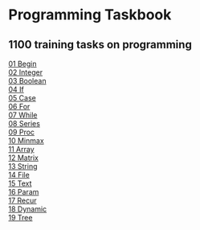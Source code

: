 # Programming Taskbook

## 1100 training tasks on programming

[01 Begin](tasks/mds/begin.md)</br>
[02 Integer](tasks/mds/integer.md)</br>
[03 Boolean](tasks/mds/boolean.md)</br>
[04 If](tasks/mds/if.md)</br>
[05 Case](tasks/mds/case.md)</br>
[06 For](tasks/mds/for.md)</br>
[07 While](tasks/mds/while.md)</br>
[08 Series](tasks/mds/series.md)</br>
[09 Proc](tasks/mds/proc.md)</br>
[10 Minmax](tasks/mds/minmax.md)</br>
[11 Array](tasks/mds/array.md)</br>
[12 Matrix](tasks/mds/matrix.md)</br>
[13 String](tasks/mds/string.md)</br>
[14 File](tasks/mds/file.md)</br>
[15 Text](tasks/mds/text.md)</br>
[16 Param](tasks/mds/param.md)</br>
[17 Recur](tasks/mds/recur.md)</br>
[18 Dynamic](tasks/mds/dynamic.md)</br>
[19 Tree](tasks/mds/tree.md)</br>
